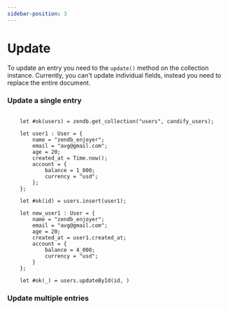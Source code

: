 ```yaml
---
sidebar-position: 3
---
```


# Update

To update an entry you need to the `update()` method on the collection instance. Currently, you can't update individual fields, instead you need to replace the entire document.

### Update a single entry

```motoko

    let #ok(users) = zendb.get_collection("users", candify_users);

    let user1 : User = {
        name = "zendb_enjoyer";
        email = "avg@gmail.com";
        age = 20;
        created_at = Time.now();
        account = {
            balance = 1_000;
            currency = "usd";
        };
    };

    let #ok(id) = users.insert(user1);

    let new_user1 : User = {
        name = "zendb_enjoyer";
        email = "avg@gmail.com";
        age = 20;
        created_at = user1.created_at;
        account = {
            balance = 4_000;
            currency = "usd";
        }
    };

    let #ok(_) = users.updateById(id, )

```

### Update multiple entries
